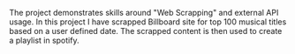 The project demonstrates skills around "Web Scrapping" and external API usage.
In this project I have scrapped Billboard site for top 100 musical titles based on a user defined date.
The scrapped content is then used to create a playlist in spotify.
